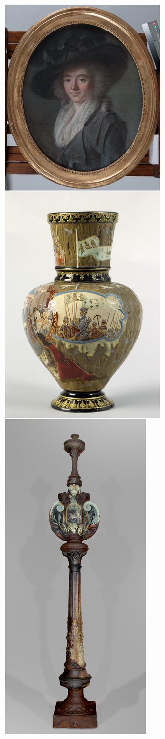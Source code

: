 ![Portrait d'une dame au chapeau noir, François-Bruno Deshays de Colleville](/fichiers/oeuvres/2016-deshays-de-colleville.jpg)
![Vase Galle](/fichiers/oeuvres/2007-vase-galle.jpg)
![Réverbère de la fontaine Sainte-Marie](/fichiers/oeuvres/2016-reverbere.jpg)
